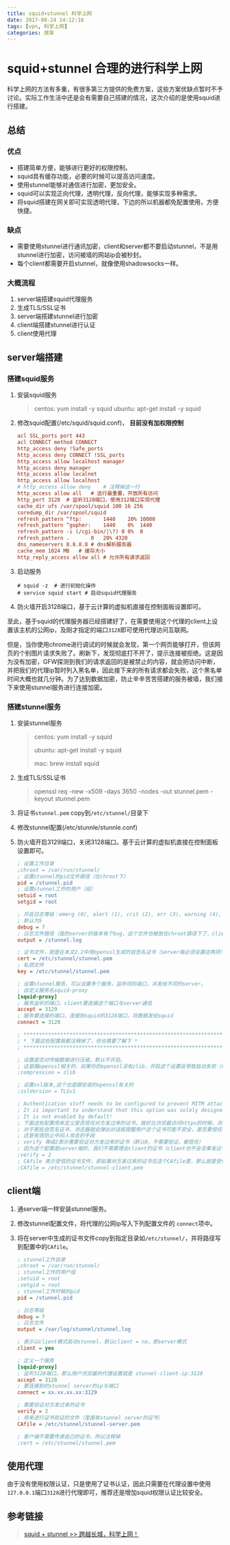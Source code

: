 ```yaml
---
title: squid+stunnel 科学上网
date: 2017-08-24 14:12:18
tags: [vpn, 科学上网]
categories: 效率
---
```


# squid+stunnel 合理的进行科学上网


科学上网的方法有多重，有很多第三方提供的免费方案，这些方案优缺点暂时不予讨论。实际工作生活中还是会有需要自己搭建的情况，这次介绍的是使用squid进行搭建。

## 总结

### 优点

- 搭建简单方便，能够进行更好的权限控制。
- squid具有缓存功能，必要的时候可以提高访问速度。
- 使用stunnel能够对通信进行加密，更加安全。
- squid可以实现正向代理，透明代理，反向代理，能够实现多种需求。
- 将squid搭建在网关即可实现透明代理，下边的所以机器都免配置使用，方便快捷。

### 缺点

- 需要使用stunnel进行通讯加密，client和server都不要启动stunnel，不是用stunnel进行加密，访问被墙的网站ip会被秒封。
- 每个client都需要开启stunnel，就像使用shadowsocks一样。

### 大概流程

1. server端搭建squid代理服务
2. 生成TLS/SSL证书
3. server端搭建stunnel进行加密
4. client端搭建stunnel进行认证
5. client使用代理

## server端搭建

### 搭建squid服务

1. 安装squid服务

   > centos: yum install -y squid
   > ubuntu: apt-get install -y squid

2. 修改squid配置(/etc/squid/squid.conf)， **目前没有加权限控制**

    ```ini
    acl SSL_ports port 443
    acl CONNECT method CONNECT
    http_access deny !Safe_ports
    http_access deny CONNECT !SSL_ports
    http_access allow localhost manager
    http_access deny manager
    http_access allow localnet
    http_access allow localhost
    # http_access allow deny	# 注释掉这一行
    http_access allow all	# 这行最重要，开放所有访问
    http_port 3128	# 监听3128端口，使用312端口实现代理
    cache_dir ufs /var/spool/squid 100 16 256
    coredump_dir /var/spool/squid
    refresh_pattern ^ftp:		1440	20%	10080
    refresh_pattern ^gopher:	1440	0%	1440
    refresh_pattern -i (/cgi-bin/|\?) 0	0%	0
    refresh_pattern .		0	20%	4320
    dns_nameservers 8.8.8.8	# dns解析服务器
    cache_mem 1024 MB	# 缓存大小
    http_reply_access allow all	# 允许所有请求返回
    ```

3.  启动服务

    ```shel
    # squid -z  # 进行初始化操作
    # service squid start # 启动squid代理服务
    ```


4. 防火墙开启3128端口，基于云计算的虚拟机直接在控制面板设置即可。

至此，基于squid的代理服务器已经搭建好了，在需要使用这个代理的client上设置该主机的公网ip，及刚才指定的端口`3128`即可使用代理访问互联网。

但是，当你使用chrome进行调试的时候就会发现，第一个网页能够打开，但该网页的个别图片请求失败了。刷新下，发现彻底打不开了，提示连接被拒绝。这是因为没有加密，GFW探测到我们的请求返回的是被禁止的内容，就会把访问中断，并把我们的代理ip暂时列入黑名单，因此接下来的所有请求都会失败，这个黑名单时间大概也就几分钟。为了达到数据加密，防止辛辛苦苦搭建的服务被墙，我们接下来使用stunnel服务进行连接加密。

### 搭建stunnel服务

1. 安装stunnel服务

   > centos: yum install -y squid
   >
   > ubuntu: apt-get install -y squid
   >
   > mac: brew install squid

2. 生成TLS/SSL证书

   > openssl req -new -x509 -days 3650 -nodes -out stunnel.pem -keyout stunnel.pem

3. 将证书`stunnel.pem` copy到`/etc/stunnel/`目录下

4. 修改stunnel配置(/etc/stunnle/stunnle.conf)

5. 防火墙开启3129端口，关闭3128端口。基于云计算的虚拟机直接在控制面板设置即可。

    ```ini
    ; 设置工作目录
    ;chroot = /var/run/stunnel/
    ; 设置stunnel的pid文件路径（在chroot下）
    pid = /stunnel.pid
    ; 设置stunnel工作的用户（组）
    setuid = root
    setgid = root
    
    ; 开启日志等级：emerg (0), alert (1), crit (2), err (3), warning (4), notice (5), info (6), or debug (7)
    ; 默认为5
    debug = 7
    ; 日志文件路径（我的server的版本有个bug，这个文件也被放在chroot路径下了，client的版本则是独立的=。=#）
    output = /stunnel.log
    
    ; 证书文件，就是在本文2.2中用openssl生成的自签名证书（server端必须设置这两项）
    cert = /etc/stunnel/stunnel.pem
    ; 私钥文件
    key = /etc/stunnel/stunnel.pem
    
    ; 设置stunnel服务，可以设置多个服务，监听同的端口，并发给不同的server。
    ; 自定义服务名squid-proxy
    [squid-proxy]
    ; 服务监听的端口，client要连接这个端口与server通信
    accept = 3129
    ; 服务要连接的端口，连接到squid的3128端口，将数据发给squid
    connect = 3128
    
    ; **************************************************************************
    ; * 下面这些配置我都注释掉了，但也需要了解下 *
    ; **************************************************************************
    
    ; 设置是否对传输数据进行压缩，默认不开启。
    ; 这是跟openssl相关的，如果你的openssl没有zlib，开启这个设置会导致启动失败（failed to initialize compression method）
    ;compression = zlib
    
    ; 设置ssl版本,这个也是跟安装的openssl有关的
    ;sslVersion = TLSv1
    
    ; Authentication stuff needs to be configured to prevent MITM attacks
    ; It is important to understand that this option was solely designed for access control and not for authorization
    ; It is not enabled by default!
    ; 下面这些配置用来定义是否信任对方发过来的证书。就好比浏览器访问https的时候，浏览器默认会信任那些由权威CA机构签发的证书，
    ; 对于那些自签名证书，浏览器就会弹出对话框提醒用户这个证书可能不安全，是否要信任该证书。
    ; 这是有效防止中间人攻击的手段
    ; verify 等级2表示需要验证对方发过来的证书（默认0，不需要验证，都信任）
    ; 因为这个配置是server端的，我们不需要理会client的证书（client也不会没事发证书过来啦）
    ;verify = 2
    ; CAfile 表示受信的证书文件，即如果对方发过来的证书在这个CAfile里，那么就是受信任的证书；否则不信任该证书，断开连接。
    ;CAfile = /etc/stunnel/stunnel-client.pem
    ```



## client端

1. 通server端一样安装stunnel服务。
2. 修改stunnel配置文件，将代理的公网ip写入下列配置文件的 `connect`项中。
3. 将在server中生成的证书文件copy到指定目录如`/etc/stunnel/`，并将路径写到配置中的`CAfile`。

    ```ini
    ; stunnel工作目录
    ;chroot = /var/run/stunnel/
    ; stunnel工作的用户组
    ;setuid = root
    ;setgid = root
    ; stunnel工作时候的pid
    pid = /stunnel.pid
    
    ; 日志等级
    debug = 7
    ; 日志文件
    output = /var/log/stunnel/stunnel.log
    
    ; 表示以client模式启动stunnel，默认client = no，即server模式
    client = yes
    
    ; 定义一个服务
    [squid-proxy]
    ; 监听3128端口，那么用户浏览器的代理设置就是 stunnel-client-ip:3128
    accept = 3128
    ; 要连接到的stunnel server的ip与端口
    connect = xx.xx.xx.xx:3129
    
    ; 需要验证对方发过来的证书
    verify = 2
    ; 用来进行证书验证的文件（里面有stunnel server的证书）
    CAfile = /etc/stunnel/stunnel-server.pem
    
    ; 客户端不需要传递自己的证书，所以注释掉
    ;cert = /etc/stunnel/stunnel.pem

    ```



## 使用代理

由于没有使用权限认证，只是使用了证书认证，因此只需要在代理设置中使用`127.0.0.1`端口`3128`进行代理即可，推荐还是增加squid权限认证比较安全。

## 参考链接

> [squid + stunnel >> 跨越长城，科学上网！](https://www.hawu.me/operation/886>)

